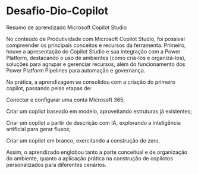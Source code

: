 # Desafio-Dio-Copilot
Resumo  de aprendizado Microsoft Copilot Studio

No conteúdo de Produtividade com Microsoft Copilot Studio, foi possível compreender os principais conceitos e recursos da ferramenta. Primeiro, houve a apresentação do Copilot Studio e sua integração com a Power Platform, destacando o uso de ambientes (como criá-los e organizá-los), soluções para agrupar e gerenciar recursos, além do funcionamento dos Power Platform Pipelines para automação e governança.

Na prática, a aprendizagem se consolidou com a criação do primeiro copilot, passando pelas etapas de:

Conectar e configurar uma conta Microsoft 365;

Criar um copilot baseado em modelo, aproveitando estruturas já existentes;

Criar um copilot a partir de descrição com IA, explorando a inteligência artificial para gerar fluxos;

Criar um copilot em branco, exercitando a construção do zero.

Assim, o aprendizado englobou tanto a parte conceitual e de organização do ambiente, quanto a aplicação prática na construção de copilotos personalizados para diferentes cenários.
